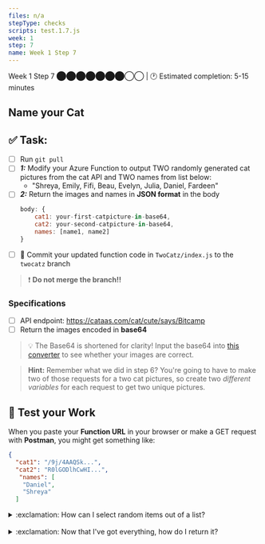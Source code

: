 ```yaml
---
files: n/a
stepType: checks
scripts: test.1.7.js
week: 1
step: 7
name: Week 1 Step 7
---
```

Week 1 Step 7 ⬤⬤⬤⬤⬤⬤⬤◯◯ | 🕐 Estimated completion: 5-15 minutes
## Name your Cat

## ✅  Task:
- [ ] Run `git pull`
- [ ] ***1:*** Modify your Azure Function to output TWO randomly generated cat pictures from the cat API and TWO names from list below:
    * "Shreya, Emily, Fifi, Beau, Evelyn, Julia, Daniel, Fardeen"
- [ ] ***2:*** Return the images and names in **JSON format** in the body
    ```js
    body: {
        cat1: your-first-catpicture-in-base64,
        cat2: your-second-catpicture-in-base64,
        names: [name1, name2]
    }
    ```
- [ ] 🚀 Commit your updated function code in `TwoCatz/index.js` to the `twocatz` branch

> :exclamation: **Do not merge the branch!!**

### Specifications
- [ ] API endpoint: https://cataas.com/cat/cute/says/Bitcamp
- [ ] Return the images encoded in **base64**

> :bulb: The Base64 is shortened for clarity!
Input the base64 into [this converter](https://base64.guru/converter/decode/image) to see whether your images are correct.

> **Hint:** Remember what we did in step 6? You're going to have to make two of those requests for a two cat pictures, so create two *different variables* for each request to get two unique pictures. 

## 🚧 Test your Work
When you paste your **Function URL** in your browser or make a GET request with **Postman**, you might get something like:
```json
{
  "cat1": "/9j/4AAQSk...",
  "cat2": "R0lGODlhCwHI...",
   "names": [
    "Daniel",
    "Shreya"
  ]
```

<details>
<summary>:exclamation: How can I select random items out of a list?</summary>
    </br>

**Hint 1:** You'll need to create an array with the names first.
**Hint 2:** You'll need to generate a random number within the range of the array length.

<details>
<summary>🔵 Need a step-by-step?</summary>
    </br>

1. Create an array with the names:
```js
var names = ["name1", "name2"...]
```

2. Generate a random value in the correct range:
```js
var random_value = Math.floor(names.length * Math.random())
```

3. Get the name!
```js
var resultname = names[random_value]
```
Wrap the code for generating a random combination into a function called `nameFinder()` and return resultname.

*Call nameFinder() twice to get two names!*

<br><br/>
</details>
</details>
<br>

<details>
<summary>:exclamation: Now that I've got everything, how do I return it?</summary>
    </br>

`context.res` is the key to answering this question!

To return your two images and two names in the output:
```js
context.res = {
    body: {
        cat1: your-first-catpicture-in-base64,
        cat2: your-second-catpicture-in-base64,
        names: [name1, name2]
    }
}
```
<br><br/>
</details>

